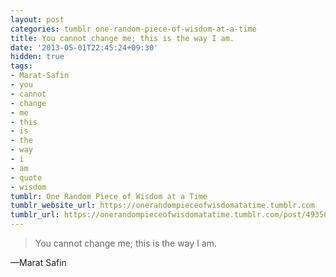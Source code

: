 ```yaml
---
layout: post
categories: tumblr one-random-piece-of-wisdom-at-a-time
title: You cannot change me; this is the way I am.
date: '2013-05-01T22:45:24+09:30'
hidden: true
tags:
- Marat-Safin
- you
- cannot
- change
- me
- this
- is
- the
- way
- i
- am
- quote
- wisdom
tumblr: One Random Piece of Wisdom at a Time
tumblr_website_url: https://onerandompieceofwisdomatatime.tumblr.com
tumblr_url: https://onerandompieceofwisdomatatime.tumblr.com/post/49356756464/you-cannot-change-me-this-is-the-way-i-am
---
```

> You cannot change me; this is the way I am.

—Marat Safin
